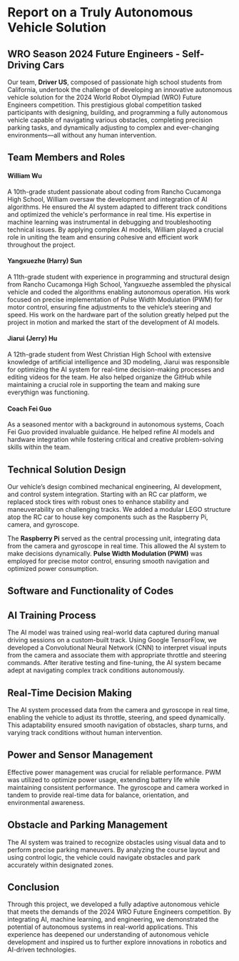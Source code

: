 # Report on a Truly Autonomous Vehicle Solution

## WRO Season 2024 Future Engineers - Self-Driving Cars

Our team, **Driver US**, composed of passionate high school students from California, undertook the challenge of developing an innovative autonomous vehicle solution for the 2024 World Robot Olympiad (WRO) Future Engineers competition. This prestigious global competition tasked participants with designing, building, and programming a fully autonomous vehicle capable of navigating various obstacles, completing precision parking tasks, and dynamically adjusting to complex and ever-changing environments—all without any human intervention.

## Team Members and Roles

#### William Wu
A 10th-grade student passionate about coding from Rancho Cucamonga High School, William oversaw the development and integration of AI algorithms. He ensured the AI system adapted to different track conditions and optimized the vehicle's performance in real time. His expertise in machine learning was instrumental in debugging and troubleshooting technical issues. By applying complex AI models, William played a crucial role in uniting the team and ensuring cohesive and efficient work throughout the project.

#### Yangxuezhe (Harry) Sun
A 11th-grade student with experience in programming and structural design from Rancho Cucamonga High School, Yangxuezhe assembled the physical vehicle and coded the algorithms enabling autonomous operation. His work focused on precise implementation of Pulse Width Modulation (PWM) for motor control, ensuring fine adjustments to the vehicle’s steering and speed. His work on the hardware part of the solution greatly helped put the project in motion and marked the start of the development of AI models.

#### Jiarui (Jerry) Hu
A 12th-grade student from West Christian High School with extensive knowledge of artificial intelligence and 3D modeling, Jiarui was responsible for optimizing the AI system for real-time decision-making processes and editing videos for the team. He also helped organize the GitHub while maintaining a crucial role in supporting the team and making sure everythign was functioning. 

#### Coach Fei Guo
As a seasoned mentor with a background in autonomous systems, Coach Fei Guo provided invaluable guidance. He helped refine AI models and hardware integration while fostering critical and creative problem-solving skills within the team.

## Technical Solution Design

Our vehicle’s design combined mechanical engineering, AI development, and control system integration. Starting with an RC car platform, we replaced stock tires with robust ones to enhance stability and maneuverability on challenging tracks. We added a modular LEGO structure atop the RC car to house key components such as the Raspberry Pi, camera, and gyroscope.

The **Raspberry Pi** served as the central processing unit, integrating data from the camera and gyroscope in real time. This allowed the AI system to make decisions dynamically. **Pulse Width Modulation (PWM)** was employed for precise motor control, ensuring smooth navigation and optimized power consumption.

## Software and Functionality of Codes

## AI Training Process

The AI model was trained using real-world data captured during manual driving sessions on a custom-built track. Using Google TensorFlow, we developed a Convolutional Neural Network (CNN) to interpret visual inputs from the camera and associate them with appropriate throttle and steering commands. After iterative testing and fine-tuning, the AI system became adept at navigating complex track conditions autonomously.

## Real-Time Decision Making

The AI system processed data from the camera and gyroscope in real time, enabling the vehicle to adjust its throttle, steering, and speed dynamically. This adaptability ensured smooth navigation of obstacles, sharp turns, and varying track conditions without human intervention.

## Power and Sensor Management

Effective power management was crucial for reliable performance. PWM was utilized to optimize power usage, extending battery life while maintaining consistent performance. The gyroscope and camera worked in tandem to provide real-time data for balance, orientation, and environmental awareness.

## Obstacle and Parking Management

The AI system was trained to recognize obstacles using visual data and to perform precise parking maneuvers. By analyzing the course layout and using control logic, the vehicle could navigate obstacles and park accurately within designated zones.

## Conclusion

Through this project, we developed a fully adaptive autonomous vehicle that meets the demands of the 2024 WRO Future Engineers competition. By integrating AI, machine learning, and engineering, we demonstrated the potential of autonomous systems in real-world applications. This experience has deepened our understanding of autonomous vehicle development and inspired us to further explore innovations in robotics and AI-driven technologies.

